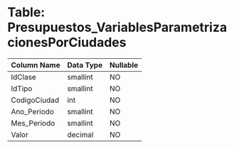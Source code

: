 # Table: Presupuestos_VariablesParametrizacionesPorCiudades

| Column Name | Data Type | Nullable |
|-------------|-----------|----------|
| IdClase | smallint | NO |
| IdTipo | smallint | NO |
| CodigoCiudad | int | NO |
| Ano_Periodo | smallint | NO |
| Mes_Periodo | smallint | NO |
| Valor | decimal | NO |

